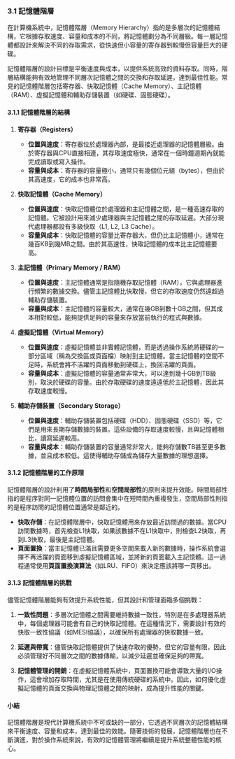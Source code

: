 ### 3.1 記憶體階層

在計算機系統中，記憶體階層（Memory Hierarchy）指的是多層次的記憶體結構，它根據存取速度、容量和成本的不同，將記憶體劃分為不同層級。每一層記憶體都設計來解決不同的存取需求，從快速但小容量的寄存器到較慢但容量巨大的硬碟。

記憶體階層的設計目標是平衡速度與成本，以提供系統高效的資料存取。同時，階層結構能夠有效地管理不同層次記憶體之間的交換和存取延遲，達到最佳性能。常見的記憶體階層包括寄存器、快取記憶體（Cache Memory）、主記憶體（RAM）、虛擬記憶體和輔助存儲裝置（如硬碟、固態硬碟）。

#### 3.1.1 記憶體階層的結構

1. **寄存器（Registers）**  
   - **位置與速度**：寄存器位於處理器內部，是最接近處理器的記憶體層級。由於寄存器與CPU直接相連，其存取速度極快，通常在一個時鐘週期內就能完成讀取或寫入操作。
   - **容量與成本**：寄存器的容量極小，通常只有幾個位元組（bytes），但由於其高速度，它的成本也非常高。

2. **快取記憶體（Cache Memory）**  
   - **位置與速度**：快取記憶體位於處理器和主記憶體之間，是一種高速存取的記憶體。它被設計用來減少處理器與主記憶體之間的存取延遲。大部分現代處理器都設有多級快取（L1, L2, L3 Cache）。
   - **容量與成本**：快取記憶體的容量比寄存器大，但仍比主記憶體小，通常在幾百KB到幾MB之間。由於其高速性，快取記憶體的成本比主記憶體要高。

3. **主記憶體（Primary Memory / RAM）**  
   - **位置與速度**：主記憶體通常是指隨機存取記憶體（RAM），它與處理器進行頻繁的數據交換。儘管主記憶體比快取慢，但它的存取速度仍然遠超過輔助存儲裝置。
   - **容量與成本**：主記憶體的容量較大，通常在幾GB到數十GB之間，但其成本相對較低，能夠提供足夠的容量來存放當前執行的程式與數據。

4. **虛擬記憶體（Virtual Memory）**  
   - **位置與速度**：虛擬記憶體並非實體記憶體，而是透過操作系統將硬碟的一部分區域（稱為交換區或頁面檔）映射到主記憶體。當主記憶體的空間不足時，系統會將不活躍的頁面移動到硬碟上，換回活躍的頁面。
   - **容量與成本**：虛擬記憶體的容量通常非常大，可以達到幾十GB到TB級別，取決於硬碟的容量。由於存取硬碟的速度遠遠低於主記憶體，因此其存取速度較慢。

5. **輔助存儲裝置（Secondary Storage）**  
   - **位置與速度**：輔助存儲裝置包括硬碟（HDD）、固態硬碟（SSD）等，它們是用來長期存儲數據的裝置。這些設備的存取速度較慢，且與記憶體相比，讀寫延遲較高。
   - **容量與成本**：輔助存儲裝置的容量通常非常大，能夠存儲數TB甚至更多數據，並且成本較低。這使得輔助存儲成為儲存大量數據的理想選擇。

#### 3.1.2 記憶體階層的工作原理

記憶體階層的設計利用了**時間局部性**和**空間局部性**的原則來提升效能。時間局部性指的是程序對同一記憶體位置的訪問會集中在短時間內重複發生，空間局部性則指的是程序訪問的記憶體位置通常是鄰近的。

- **快取存儲**：在記憶體階層中，快取記憶體用來存放最近訪問過的數據。當CPU訪問數據時，首先檢查L1快取，如果該數據不在L1快取中，則檢查L2快取，再到L3快取，最後是主記憶體。
- **頁面置換**：當主記憶體已滿且需要更多空間來載入新的數據時，操作系統會選擇不再活躍的頁面移到虛擬記憶體區域，並將新的頁面載入主記憶體。這一過程通常使用**頁面置換演算法**（如LRU、FIFO）來決定應該將哪一頁移出。

#### 3.1.3 記憶體階層的挑戰

儘管記憶體階層能夠有效提升系統性能，但其設計和管理面臨多個挑戰：

1. **一致性問題**：多層次記憶體之間需要維持數據一致性，特別是在多處理器系統中，每個處理器可能會有自己的快取記憶體。在這種情況下，需要設計有效的快取一致性協議（如MESI協議），以確保所有處理器的快取數據一致。

2. **延遲與帶寬**：儘管快取記憶體提供了快速存取的優勢，但它的容量有限，因此必須管理好不同層次之間的數據傳輸，以減少延遲並確保足夠的帶寬。

3. **記憶體管理的開銷**：在虛擬記憶體系統中，頁面置換可能會導致大量的I/O操作，這會增加存取時間，尤其是在使用傳統硬碟的系統中。因此，如何優化虛擬記憶體的頁面交換與物理記憶體之間的映射，成為提升性能的關鍵。

#### 小結

記憶體階層是現代計算機系統中不可或缺的一部分，它透過不同層次的記憶體結構來平衡速度、容量和成本，達到最佳的效能。隨著技術的發展，記憶體階層也在不斷演進，對於操作系統來說，有效的記憶體管理將繼續是提升系統整體性能的核心。